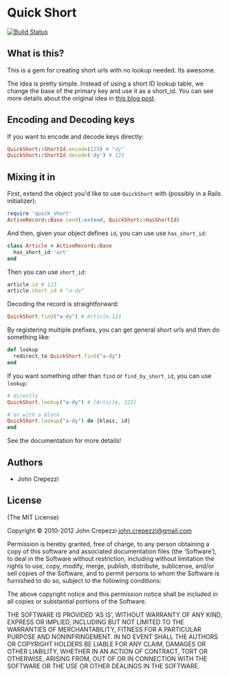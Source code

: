# Quick Short

[![Build Status](https://secure.travis-ci.org/seejohnrun/quick_short.png)](http://travis-ci.org/seejohnrun/quick_short)

## What is this?

This is a gem for creating short urls with no lookup needed.  Its awesome.

The idea is pretty simple.  Instead of using a short ID lookup table, we change the base of the primary key and use it as a short_id.  You can see more details about the original idea in [this blog post](http://seejohncode.com/2010/04/22/quick-local-short-urls).

## Encoding and Decoding keys

If you want to encode and decode keys directly:

``` ruby
QuickShort::ShortId.encode(123) # "dy"
QuickShort::ShortId.decode('dy') # 123
```

## Mixing it in

First, extend the object you'd like to use `QuickShort` with (possibly in a Rails initializer):

``` ruby
require 'quick_short'
ActiveRecord::Base.send(:extend, QuickShort::HasShortId)
```

And then, given your object defines `id`, you can use use `has_short_id`:

``` ruby
class Article < ActiveRecord::Base
  has_short_id 'art'
end
```

Then you can use `short_id`:

``` ruby
article.id # 123
article.short_id # "a-dy"
```

Decoding the record is straightforward:

``` ruby
QuickShort.find("a-dy") # Article:123
```

By registering multiple prefixes, you can get general short urls and then do something like:

``` ruby
def lookup
  redirect_to QuickShort.find("a-dy")
end
```

If you want something other than `find` or `find_by_short_id`, you can use `lookup`:

``` ruby
# directly
QuickShort.lookup("a-dy") # [Article, 123]

# or with a block
QuickShort.lookup("a-dy") do |klass, id|
end
```

See the documentation for more details!

## Authors

* John Crepezzi

## License 

(The MIT License)

Copyright © 2010-2012 John Crepezzi [john.crepezzi@gmail.com](mailto:john.crepezzi@gmail.com)

Permission is hereby granted, free of charge, to any person obtaining a copy of this software and associated documentation files (the ‘Software’), to deal in the Software without restriction, including without limitation the rights to use, copy, modify, merge, publish, distribute, sublicense, and/or sell copies of the Software, and to permit persons to whom the Software is furnished to do so, subject to the following conditions:

The above copyright notice and this permission notice shall be included in all copies or substantial portions of the Software.

THE SOFTWARE IS PROVIDED ‘AS IS’, WITHOUT WARRANTY OF ANY KIND, EXPRESS OR IMPLIED, INCLUDING BUT NOT LIMITED TO THE WARRANTIES OF MERCHANTABILITY, FITNESS FOR A PARTICULAR PURPOSE AND NONINFRINGEMENT. IN NO EVENT SHALL THE AUTHORS OR COPYRIGHT HOLDERS BE LIABLE FOR ANY CLAIM, DAMAGES OR OTHER LIABILITY, WHETHER IN AN ACTION OF CONTRACT, TORT OR OTHERWISE, ARISING FROM, OUT OF OR IN CONNECTION WITH THE SOFTWARE OR THE USE OR OTHER DEALINGS IN THE SOFTWARE. 
